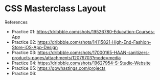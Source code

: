 # CSS Masterclass Layout

References

- Practice 01: https://dribbble.com/shots/19526780-Education-Courses-App
- Practice 02: https://dribbble.com/shots/14115821-High-End-Fashion-Store-iOS-App-Design
- Practice 03: https://dribbble.com/shots/17000165-HAAN-sanitizers-products-pages/attachments/12079703?mode=media
- Practice 04: https://dribbble.com/shots/19627954-S-Studio-Website
- Practice 05: https://gowhastings.com/projects
- Practice 06:
